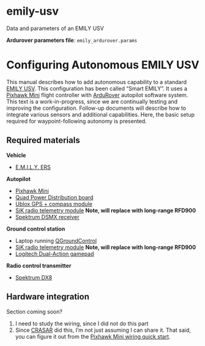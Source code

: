 # emily-usv
Data and parameters of an EMILY USV


**Ardurover parameters file**: `emily_ardurover.params`

# Configuring Autonomous EMILY USV

This manual describes how to add autonomous capability to a standard [EMILY USV](https://www.emilyrobot.com/). This configuration has been called “Smart EMILY”. It uses a [Pixhawk Mini](https://docs.px4.io/v1.9.0/en/flight_controller/pixhawk_mini.html) flight controller with [ArduRover](https://ardupilot.org/rover/) autopilot software system. This text is a work-in-progress, since we are continually testing and improving the configuration. Follow-up documents will describe how to integrate various sensors and additional capabilities. Here, the basic setup required for waypoint-following autonomy is presented.

## Required materials

**Vehicle**

- [E.M.I.L.Y. ERS](https://www.emilyrobot.com/)

**Autopilot**

- [Pixhawk Mini](https://docs.px4.io/v1.9.0/en/flight_controller/pixhawk_mini.html)
- [Quad Power Distribution board](https://docs.px4.io/v1.9.0/en/flight_controller/pixhawk_mini.html)
- [Ublox GPS + compass module](https://ardupilot.org/copter/docs/common-installing-3dr-ublox-gps-compass-module.html)
- [SiK radio telemetry module](https://ardupilot.org/copter/docs/common-sik-telemetry-radio.html) **Note, will replace with long-range RFD900**
- [Spektrum DSMX receiver](https://www.horizonhobby.com/product/dsmx-remote-receiver/SPM9645.html)

**Ground control station**

- Laptop running [QGroundControl](http://qgroundcontrol.com/)
- [SiK radio telemetry module](https://ardupilot.org/copter/docs/common-sik-telemetry-radio.html) **Note, will replace with long-range RFD900**
- [Logitech Dual-Action gamepad](https://www.amazon.com/Logitech-Dual-Action-Game-Pad/dp/B0000ALFCI)

**Radio control transmitter**

- [Spektrum DX8](https://www.spektrumrc.com/Products/Default.aspx?ProdID=SPMR8000)

## Hardware integration

Section coming soon? 

1. I need to study the wiring, since I did not do this part
2. Since [CRASAR](http://crasar.org/) did this, I’m not just assuming I can share it. That said, you can figure it out from the [Pixhawk Mini wiring quick start](https://madennis.gitbooks.io/px4user/content/en/assembly/quick_start_pixhawk_mini.html).
